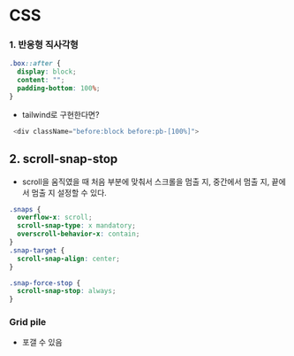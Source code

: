 # CSS
### 1. 반응형 직사각형
```css
.box::after {
  display: block;
  content: "";
  padding-bottom: 100%;
}
```
- tailwind로 구현한다면?
```js
 <div className="before:block before:pb-[100%]">
 ```


 ## 2. scroll-snap-stop
- scroll을 움직였을 때 처음 부분에 맞춰서 스크롤을 멈출 지, 중간에서 멈출 지, 끝에서 멈출 지 설정할 수 있다.
```css
.snaps {
  overflow-x: scroll;
  scroll-snap-type: x mandatory;
  overscroll-behavior-x: contain;
}
.snap-target {
  scroll-snap-align: center;
}

.snap-force-stop {
  scroll-snap-stop: always;
}
```
### Grid pile 
- 포갤 수 있음